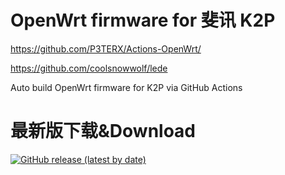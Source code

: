# OpenWrt firmware for 斐讯 K2P
https://github.com/P3TERX/Actions-OpenWrt/

https://github.com/coolsnowwolf/lede

Auto build OpenWrt firmware for K2P via GitHub Actions

# 最新版下载&Download
[![GitHub release (latest by date)](https://img.shields.io/github/v/release/leopardciaw/PHK2P?style=for-the-badge&label=Download)](https://github.com/leopardciaw/PHK2P/releases/latest)
